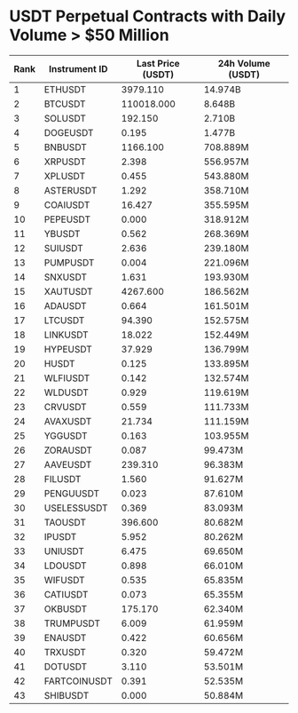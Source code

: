 # USDT Perpetual Contracts with Daily Volume > $50 Million

| Rank | Instrument ID | Last Price (USDT) | 24h Volume (USDT) |
|------|---------------|-------------------|-------------------|
| 1 | ETHUSDT | 3979.110 | 14.974B |
| 2 | BTCUSDT | 110018.000 | 8.648B |
| 3 | SOLUSDT | 192.150 | 2.710B |
| 4 | DOGEUSDT | 0.195 | 1.477B |
| 5 | BNBUSDT | 1166.100 | 708.889M |
| 6 | XRPUSDT | 2.398 | 556.957M |
| 7 | XPLUSDT | 0.455 | 543.880M |
| 8 | ASTERUSDT | 1.292 | 358.710M |
| 9 | COAIUSDT | 16.427 | 355.595M |
| 10 | PEPEUSDT | 0.000 | 318.912M |
| 11 | YBUSDT | 0.562 | 268.369M |
| 12 | SUIUSDT | 2.636 | 239.180M |
| 13 | PUMPUSDT | 0.004 | 221.096M |
| 14 | SNXUSDT | 1.631 | 193.930M |
| 15 | XAUTUSDT | 4267.600 | 186.562M |
| 16 | ADAUSDT | 0.664 | 161.501M |
| 17 | LTCUSDT | 94.390 | 152.575M |
| 18 | LINKUSDT | 18.022 | 152.449M |
| 19 | HYPEUSDT | 37.929 | 136.799M |
| 20 | HUSDT | 0.125 | 133.895M |
| 21 | WLFIUSDT | 0.142 | 132.574M |
| 22 | WLDUSDT | 0.929 | 119.619M |
| 23 | CRVUSDT | 0.559 | 111.733M |
| 24 | AVAXUSDT | 21.734 | 111.159M |
| 25 | YGGUSDT | 0.163 | 103.955M |
| 26 | ZORAUSDT | 0.087 | 99.473M |
| 27 | AAVEUSDT | 239.310 | 96.383M |
| 28 | FILUSDT | 1.560 | 91.627M |
| 29 | PENGUUSDT | 0.023 | 87.610M |
| 30 | USELESSUSDT | 0.369 | 83.093M |
| 31 | TAOUSDT | 396.600 | 80.682M |
| 32 | IPUSDT | 5.952 | 80.262M |
| 33 | UNIUSDT | 6.475 | 69.650M |
| 34 | LDOUSDT | 0.898 | 66.010M |
| 35 | WIFUSDT | 0.535 | 65.835M |
| 36 | CATIUSDT | 0.073 | 65.355M |
| 37 | OKBUSDT | 175.170 | 62.340M |
| 38 | TRUMPUSDT | 6.009 | 61.959M |
| 39 | ENAUSDT | 0.422 | 60.656M |
| 40 | TRXUSDT | 0.320 | 59.472M |
| 41 | DOTUSDT | 3.110 | 53.501M |
| 42 | FARTCOINUSDT | 0.391 | 52.535M |
| 43 | SHIBUSDT | 0.000 | 50.884M |
